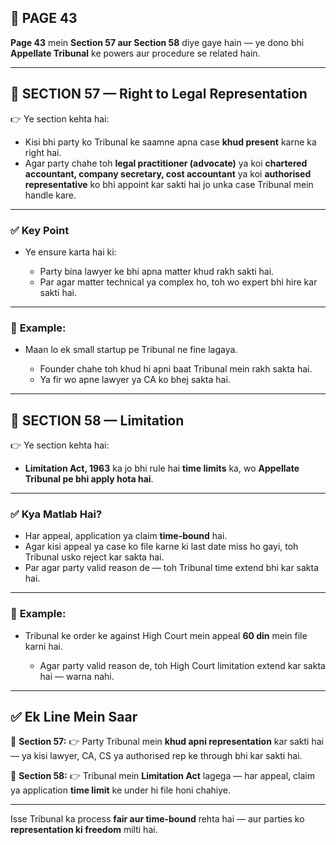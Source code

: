 ## 📄 **PAGE 43**

**Page 43** mein **Section 57 aur Section 58** diye gaye hain — ye dono bhi **Appellate Tribunal** ke powers aur procedure se related hain.

---

## 🔹 **SECTION 57 — Right to Legal Representation**

👉 Ye section kehta hai:

* Kisi bhi party ko Tribunal ke saamne apna case **khud present** karne ka right hai.
* Agar party chahe toh **legal practitioner (advocate)** ya koi **chartered accountant, company secretary, cost accountant** ya koi **authorised representative** ko bhi appoint kar sakti hai jo unka case Tribunal mein handle kare.

---

### ✅ **Key Point**

* Ye ensure karta hai ki:

  * Party bina lawyer ke bhi apna matter khud rakh sakti hai.
  * Par agar matter technical ya complex ho, toh wo expert bhi hire kar sakti hai.

---

### 🧩 **Example:**

* Maan lo ek small startup pe Tribunal ne fine lagaya.

  * Founder chahe toh khud hi apni baat Tribunal mein rakh sakta hai.
  * Ya fir wo apne lawyer ya CA ko bhej sakta hai.

---

## 🔹 **SECTION 58 — Limitation**

👉 Ye section kehta hai:

* **Limitation Act, 1963** ka jo bhi rule hai **time limits** ka, wo **Appellate Tribunal pe bhi apply hota hai**.

---

### ✅ **Kya Matlab Hai?**

* Har appeal, application ya claim **time-bound** hai.
* Agar kisi appeal ya case ko file karne ki last date miss ho gayi, toh Tribunal usko reject kar sakta hai.
* Par agar party valid reason de — toh Tribunal time extend bhi kar sakta hai.

---

### 🧩 **Example:**

* Tribunal ke order ke against High Court mein appeal **60 din** mein file karni hai.

  * Agar party valid reason de, toh High Court limitation extend kar sakta hai — warna nahi.

---

## ✅ **Ek Line Mein Saar**

📌 **Section 57:**
👉 Party Tribunal mein **khud apni representation** kar sakti hai — ya kisi lawyer, CA, CS ya authorised rep ke through bhi kar sakti hai.

📌 **Section 58:**
👉 Tribunal mein **Limitation Act** lagega — har appeal, claim ya application **time limit** ke under hi file honi chahiye.

---

Isse Tribunal ka process **fair aur time-bound** rehta hai — aur parties ko **representation ki freedom** milti hai.

